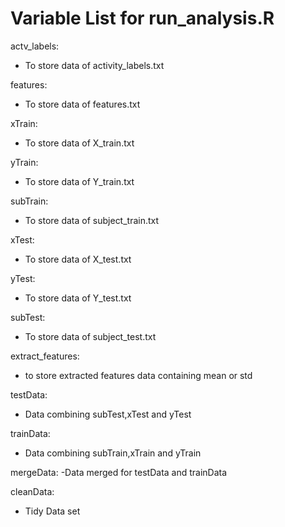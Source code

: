 # Variable List for run_analysis.R

actv_labels:
- To store data of activity_labels.txt

features:
- To store data of features.txt

xTrain:
- To store data of X_train.txt

yTrain:
- To store data of Y_train.txt

subTrain:
- To store data of subject_train.txt

xTest:
- To store data of X_test.txt

yTest:
- To store data of Y_test.txt

subTest:
- To store data of subject_test.txt

extract_features:
- to store extracted features data containing mean or std

testData:
- Data combining subTest,xTest and yTest

trainData:
- Data combining subTrain,xTrain and yTrain

mergeData:
-Data merged for testData and trainData

cleanData:
- Tidy Data set
